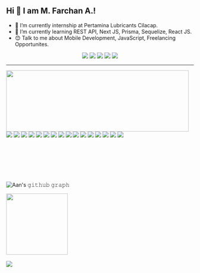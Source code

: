 ## Hi 👋 I am M. Farchan A.!

- 🔭 I’m currently internship at Pertamina Lubricants Cilacap.
- 🌱 I’m currently learning REST API, Next JS, Prisma, Sequelize, React JS.
- 😊 Talk to me about Mobile Development, JavaScript, Freelancing Opportunites.

<div align = "center">

[<img src="https://img.shields.io/badge/AanUser-6fa5d1?&style=for-the-badge&logo=facebook&logoColor=white"/>](https://www.facebook.com/aanuser/)
[<img src="https://img.shields.io/badge/AanUser-e14471?&style=for-the-badge&logo=instagram&logoColor=white"/>](https://www.instagram.com/aanuser/)
[<img src="https://img.shields.io/badge/portfolio-web-%23.svg?&style=for-the-badge&logo=&logoColor=white%22"/>](https://mfarchana.github.io/)
[<img src="https://img.shields.io/badge/linkedin-%230077B5.svg?&style=for-the-badge&logo=linkedin&logoColor=white"/>](https://www.linkedin.com/in/mfarchana)
[<img src="https://img.shields.io/badge/Email-d54b3e?&style=for-the-badge&logo=gmail&logoColor=white"/>](mailto:farchan@email.com)
<!-- ![Visits Badge](https://badges.pufler.dev/visits/mfarchana/mfarchana?style=for-the-badge ) -->

</div>

---

<div>
  <img align="left" width="490" height="165" src="https://github-readme-stats.vercel.app/api?username=mfarchana&show_icons=true&hide_border=false&line_height=20&icon_color=1b93c9&show_owner=true"/>
  <div>
    <img src="https://img.shields.io/badge/-Github-181717?style=flat-square&logo=GitHub&logoColor=white"/>
    <img src="https://img.shields.io/badge/-Git-F44D27?style=flat-square&logo=Git&logoColor=white"/>
    <img src="https://img.shields.io/badge/-Apache-D22128?style=flat-square&logo=Apache&logoColor=white"/>
    <img src="https://img.shields.io/badge/-Debian-A80030?style=flat-square&logo=Debian&logoColor=white"/>
    <img src="https://img.shields.io/badge/-Python-%2314354C?&style=flat-square&logo=python&logoColor=white"/> 
    <img src="https://img.shields.io/badge/-Java-5283a3?&style=flat-square&logo=Java&logoColor=white"/>
    <img src="https://img.shields.io/badge/-Javascript-%23FF9900?&style=flat-square&logo=JavaScript&logoColor=white"/>
    <img src="https://img.shields.io/badge/-C-03599c?&style=flat-square&logo=C&logoColor=white"/> 
    <img src="https://img.shields.io/badge/-Firebase-fec400?&style=flat-square&logo=firebase&logoColor=white"/> 
    <img src="https://img.shields.io/badge/-Android-3DDC84?&style=flat-square&logo=Android&logoColor=white"/> 
    <img src="https://img.shields.io/badge/-React JS-61DAFB?&style=flat-square&logo=React&logoColor=white"/> 
    <img src="https://img.shields.io/badge/-Next JS-000000?&style=flat-square&logo=Next.js&logoColor=white"/> 
    <img src="https://img.shields.io/badge/-Prisma-2D3748?&style=flat-square&logo=Prisma&logoColor=white"/> 
    <img src="https://img.shields.io/badge/-Sequelize-52B0E7?&style=flat-square&logo=Sequelize&logoColor=white"/> 
    <img src="https://img.shields.io/badge/-Mysql-4479A1?&style=flat-square&logo=Mysql&logoColor=white"/> 
    <img src="https://img.shields.io/badge/-Redux-764ABC?&style=flat-square&logo=Redux&logoColor=white"/> 
  </div>
<br/>
<br/>
<br/>
<br/>
<br/>
</div>
<br/>
<div>
  
![Aan's 𝚐𝚒𝚝𝚑𝚞𝚋 𝚐𝚛𝚊𝚙𝚑](https://activity-graph.herokuapp.com/graph?username=mfarchana&theme=react-dark&hide_border=true&area=true)
  </div>
<div>
  <img algin="left" height="165" src="https://github-readme-stats.vercel.app/api/top-langs/?username=mfarchana&hide=css,html&show_icons=true&icon_color=1b93c9&show_owner=true"/>
  <br>
  <br>
  <div>
   <img src="https://komarev.com/ghpvc/?username=mfarchana">
  </div>
  
</div

---

<!--
**mfarchana/mfarchana** is a ✨ _special_ ✨ repository because its `README.md` (this file) appears on your GitHub profile.

Here are some ideas to get you started:

- 🔭 I’m currently working on ...
- 🌱 I’m currently learning ...
- 👯 I’m looking to collaborate on ...
- 🤔 I’m looking for help with ...
- 💬 Ask me about ...
- 📫 How to reach me: ...
- 😄 Pronouns: ...
- ⚡ Fun fact: ...
-->

